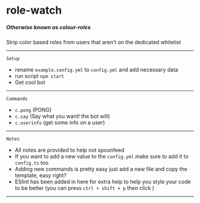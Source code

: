 # role-watch
##### Otherwise known as colour-roles
Strip color based roles from users that aren't on the dedicated whitelist

---

```Setup```

- rename `example.config.yml` to `config.yml` and add necessary data
- run script `npm start`
- Get cool bot

---

```Commands```

- `c.pong` (PONG)
- `c.say` (Say what you want! the bot will)
- `c.userinfo` (get some info on a user)

---

```Notes```
- All notes are provided to help not spoonfeed
- If you want to add a new value to the `config.yml` make sure to add it to `config.ts` too
- Adding new commands is pretty easy just add a new file and copy the template, easy right?
- ESlint has been added in here for extra help to help you style your code to be better (you can press `ctrl + shift + p` then click )
---

